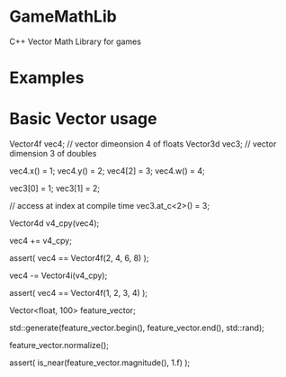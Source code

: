 # GameMathLib
C++ Vector Math Library for games

# Examples

# Basic Vector usage

Vector4f vec4; // vector dimeonsion 4 of floats
Vector3d vec3; // vector dimension 3 of doubles

vec4.x() = 1;
vec4.y() = 2;
vec4[2]  = 3;
vec4.w() = 4;

vec3[0]  = 1;
vec3[1]  = 2;

// access at index at compile time
vec3.at_c<2>() = 3;

Vector4d v4_cpy(vec4);

vec4 += v4_cpy;

assert( vec4 == Vector4f(2, 4, 6, 8) );

vec4 -= Vector4i(v4_cpy);

assert( vec4 == Vector4f(1, 2, 3, 4) );

Vector<float, 100> feature_vector;

std::generate(feature_vector.begin(), feature_vector.end(), std::rand);

feature_vector.normalize();

assert( is_near(feature_vector.magnitude(), 1.f) );

